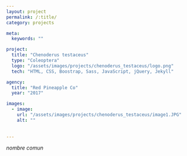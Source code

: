 ```yaml
---
layout: project
permalink: /:title/
category: projects

meta:
  keywords: ""

project:
  title: "Chenoderus testaceus"
  type: "Coleoptera"
  logo: "/assets/images/projects/chenoderus_testaceus/logo.png"
  tech: "HTML, CSS, Boostrap, Sass, JavaScript, jQuery, Jekyll"

agency:
  title: "Red Pineapple Co"
  year: "2017"

images:
  - image:
    url: "/assets/images/projects/chenoderus_testaceus/image1.JPG"
    alt: ""
  
  
---
```

<p><i>nombre comun </i></p>
